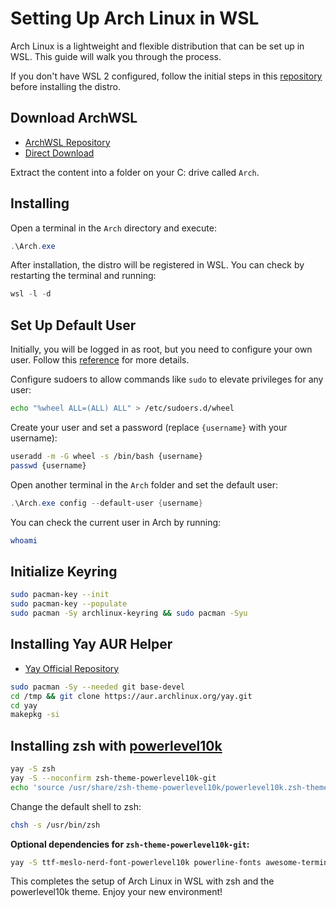 # Setting Up Arch Linux in WSL

Arch Linux is a lightweight and flexible distribution that can be set up in WSL. This guide will walk you through the process.

If you don't have WSL 2 configured, follow the initial steps in this [repository](https://github.com/LuisHBeck/configs/tree/master/docker) before installing the distro.

## Download ArchWSL

- [ArchWSL Repository](https://github.com/yuk7/ArchWSL)
- [Direct Download](https://github.com/yuk7/ArchWSL/releases/latest/download/Arch.zip)

Extract the content into a folder on your C: drive called `Arch`.

## Installing

Open a terminal in the `Arch` directory and execute:

```powershell
.\Arch.exe
```

After installation, the distro will be registered in WSL. You can check by restarting the terminal and running:

```powershell
wsl -l -d
```

## Set Up Default User

Initially, you will be logged in as root, but you need to configure your own user. Follow this [reference](https://wsldl-pg.github.io/ArchW-docs/How-to-Setup/) for more details.

Configure sudoers to allow commands like `sudo` to elevate privileges for any user:

```bash
echo "%wheel ALL=(ALL) ALL" > /etc/sudoers.d/wheel
```

Create your user and set a password (replace `{username}` with your username):

```bash
useradd -m -G wheel -s /bin/bash {username}
passwd {username}
```

Open another terminal in the `Arch` folder and set the default user:

```powershell
.\Arch.exe config --default-user {username}
```

You can check the current user in Arch by running:

```bash
whoami
```

## Initialize Keyring

```bash
sudo pacman-key --init
sudo pacman-key --populate
sudo pacman -Sy archlinux-keyring && sudo pacman -Syu
```

## Installing Yay AUR Helper

- [Yay Official Repository](https://github.com/Jguer/yay)

```bash
sudo pacman -Sy --needed git base-devel
cd /tmp && git clone https://aur.archlinux.org/yay.git
cd yay
makepkg -si
```

## Installing zsh with [powerlevel10k](https://github.com/romkatv/powerlevel10k#arch-linux)

```bash
yay -S zsh
yay -S --noconfirm zsh-theme-powerlevel10k-git
echo 'source /usr/share/zsh-theme-powerlevel10k/powerlevel10k.zsh-theme' >>~/.zshrc
```

Change the default shell to zsh:

```bash
chsh -s /usr/bin/zsh
```

**Optional dependencies for `zsh-theme-powerlevel10k-git`:**

```bash
yay -S ttf-meslo-nerd-font-powerlevel10k powerline-fonts awesome-terminal-fonts
```

This completes the setup of Arch Linux in WSL with zsh and the powerlevel10k theme. Enjoy your new environment!
